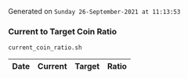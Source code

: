 Generated on `Sunday 26-September-2021 at 11:13:53`

### Current to Target Coin Ratio
`current_coin_ratio.sh`

Date|Current|Target|Ratio
---|---|---|---
